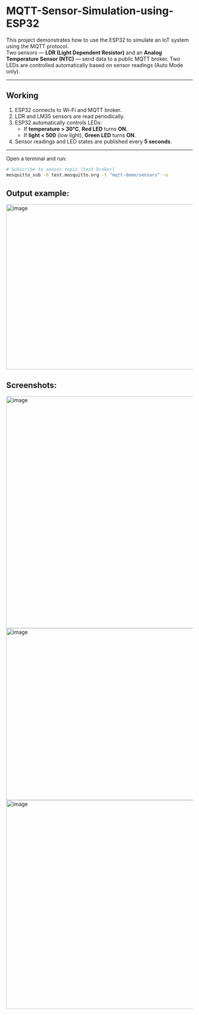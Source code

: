 # MQTT-Sensor-Simulation-using-ESP32

This project demonstrates how to use the ESP32 to simulate an IoT system using the MQTT protocol.  
Two sensors — **LDR (Light Dependent Resistor)** and an **Analog Temperature Sensor (NTC)** — send data to a public MQTT broker. Two LEDs are controlled automatically based on sensor readings (Auto Mode only).

---

## Working
1. ESP32 connects to Wi-Fi and MQTT broker.  
2. LDR and LM35 sensors are read periodically.  
3. ESP32 automatically controls LEDs:
   - If **temperature > 30°C**, **Red LED** turns **ON**.  
   - If **light < 500** (low light), **Green LED** turns **ON**.  
4. Sensor readings and LED states are published every **5 seconds**.

---
Open a terminal and run:

```bash
# Subscribe to sensor topic (test broker)
mosquitto_sub -h test.mosquitto.org -t "mqtt-demo/sensors" -v
```

## Output example:
<img width="727" height="446" alt="image" src="https://github.com/user-attachments/assets/c8935944-af63-4f8b-96f0-765b9de7cb86" />

## Screenshots:
<img width="940" height="626" alt="image" src="https://github.com/user-attachments/assets/6f323af9-7dcd-4946-b18d-f3c056b7e5f6" />
<img width="940" height="464" alt="image" src="https://github.com/user-attachments/assets/37e6c663-7b03-4dfe-ae2b-f29cf4bc199d" />
<img width="940" height="564" alt="image" src="https://github.com/user-attachments/assets/2b3c9f0a-eeee-4b02-8b9d-6e5894eab21c" />







